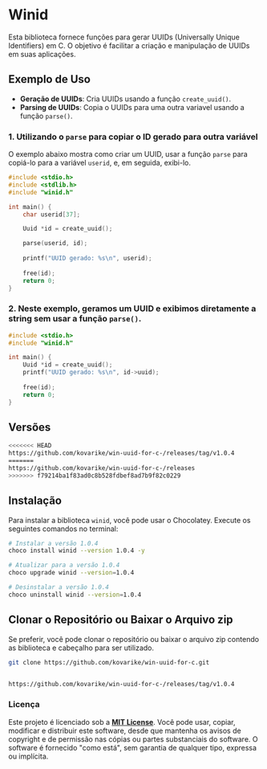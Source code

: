 

# Winid

Esta biblioteca fornece funções para gerar UUIDs (Universally Unique Identifiers) em C. O objetivo é facilitar a criação e manipulação de UUIDs em suas aplicações.

## Exemplo de Uso

- **Geração de UUIDs**: Cria UUIDs usando a função `create_uuid()`.
- **Parsing de UUIDs**: Copia o UUIDs para uma outra variavel usando a função `parse()`.

### 1. Utilizando o `parse` para copiar o ID gerado para outra variável

O exemplo abaixo mostra como criar um UUID, usar a função `parse` para copiá-lo para a variável `userid`, e, em seguida, exibi-lo.

```c
#include <stdio.h>
#include <stdlib.h>
#include "winid.h"  

int main() {
    char userid[37]; 

    Uuid *id = create_uuid(); 

    parse(userid, id); 
    
    printf("UUID gerado: %s\n", userid); 
  
    free(id); 
    return 0;
}
```

### 2. Neste exemplo, geramos um UUID e exibimos diretamente a string sem usar a função `parse()`.

```c
#include <stdio.h>
#include "winid.h" 

int main() {
    Uuid *id = create_uuid(); 
    printf("UUID gerado: %s\n", id->uuid); 
  
    free(id); 
    return 0;
}

```
## Versões 

```bash
<<<<<<< HEAD
https://github.com/kovarike/win-uuid-for-c-/releases/tag/v1.0.4
=======
https://github.com/kovarike/win-uuid-for-c-/releases
>>>>>>> f79214ba1f83ad0c8b528fdbef8ad7b9f82c0229
```

## Instalação

Para instalar a biblioteca `winid`, você pode usar o Chocolatey. Execute os seguintes comandos no terminal:

```bash
# Instalar a versão 1.0.4
choco install winid --version 1.0.4 -y

# Atualizar para a versão 1.0.4
choco upgrade winid --version=1.0.4

# Desinstalar a versão 1.0.4
choco uninstall winid --version=1.0.4
```

## Clonar o Repositório ou Baixar o Arquivo zip

Se preferir, você pode clonar o repositório ou baixar o arquivo zip contendo as biblioteca e cabeçalho para ser utilizado.

```bash
git clone https://github.com/kovarike/win-uuid-for-c.git
```
```bash

https://github.com/kovarike/win-uuid-for-c-/releases/tag/v1.0.4
```

### Licença

Este projeto é licenciado sob a [**MIT License**](./LICENSE). Você pode usar, copiar, modificar e distribuir este software, desde que mantenha os avisos de copyright e de permissão nas cópias ou partes substanciais do software. O software é fornecido "como está", sem garantia de qualquer tipo, expressa ou implícita.


<!-- # git tag -a v1.0.0 -m "Release version 1.0.0"   -->

 <!-- # Certifique-se de que você está no branch correto
 git checkout main

 Faça suas alterações e adicione-as ao commit
 git add .
 git commit -m "Descrição das alterações"

  Crie uma nova tag
 git tag v1.0.0

 Empurre a tag para o repositório remoto
 git push origin v1.0.0 -->

